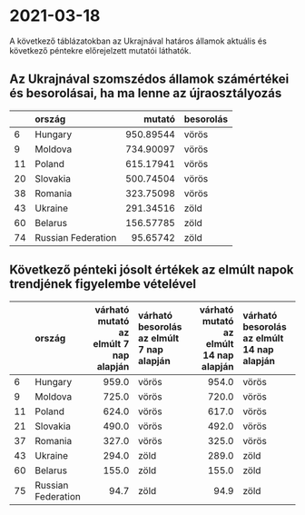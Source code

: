 # 2021-03-18
A következő táblázatokban az Ukrajnával határos államok aktuális és következő péntekre előrejelzett mutatói láthatók.
## Az Ukrajnával szomszédos államok számértékei és besorolásai, ha ma lenne az újraosztályozás

|   |ország             |    mutató|besorolás |
|:--|:------------------|---------:|:---------|
|6  |Hungary            | 950.89544|vörös     |
|9  |Moldova            | 734.90097|vörös     |
|11 |Poland             | 615.17941|vörös     |
|20 |Slovakia           | 500.74504|vörös     |
|38 |Romania            | 323.75098|vörös     |
|43 |Ukraine            | 291.34516|zöld      |
|60 |Belarus            | 156.57785|zöld      |
|74 |Russian Federation |  95.65742|zöld      |
## Következő pénteki jósolt értékek az elmúlt napok trendjének figyelembe vételével
|   |ország             | várható mutató az elmúlt 7 nap alapján|várható besorolás az elmúlt 7 nap alapján | várható mutató az elmúlt 14 nap alapján|várható besorolás az elmúlt 14 nap alapján |
|:--|:------------------|--------------------------------------:|:-----------------------------------------|---------------------------------------:|:------------------------------------------|
|6  |Hungary            |                                  959.0|vörös                                     |                                   954.0|vörös                                      |
|9  |Moldova            |                                  725.0|vörös                                     |                                   720.0|vörös                                      |
|11 |Poland             |                                  624.0|vörös                                     |                                   617.0|vörös                                      |
|21 |Slovakia           |                                  490.0|vörös                                     |                                   492.0|vörös                                      |
|37 |Romania            |                                  327.0|vörös                                     |                                   325.0|vörös                                      |
|43 |Ukraine            |                                  294.0|zöld                                      |                                   289.0|zöld                                       |
|60 |Belarus            |                                  155.0|zöld                                      |                                   155.0|zöld                                       |
|75 |Russian Federation |                                   94.7|zöld                                      |                                    94.9|zöld                                       |
